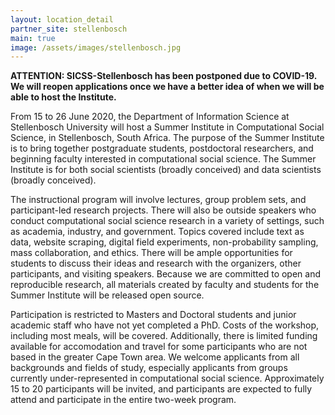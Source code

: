```yaml
---
layout: location_detail
partner_site: stellenbosch
main: true
image: /assets/images/stellenbosch.jpg
---
```


**ATTENTION: SICSS-Stellenbosch has been postponed due to COVID-19. We will reopen applications once we have a better idea of when we will be able to host the Institute.**

From 15 to 26 June 2020, the Department of Information Science at Stellenbosch University will host a Summer Institute in Computational Social Science, in Stellenbosch, South Africa. The purpose of the Summer Institute is to bring together postgraduate students, postdoctoral researchers, and beginning faculty interested in computational social science. The Summer Institute is for both social scientists (broadly conceived) and data scientists (broadly conceived). 

The instructional program will involve lectures, group problem sets, and participant-led research projects. There will also be outside speakers who conduct computational social science research in a variety of settings, such as academia, industry, and government. Topics covered include text as data, website scraping, digital field experiments, non-probability sampling, mass collaboration, and ethics. There will be ample opportunities for students to discuss their ideas and research with the organizers, other participants, and visiting speakers. Because we are committed to open and reproducible research, all materials created by faculty and students for the Summer Institute will be released open source.

Participation is restricted to Masters and Doctoral students and junior academic staff who have not yet completed a PhD. Costs of the workshop, including most meals, will be covered. Additionally, there is limited funding available for accomodation and travel for some participants who are not based in the greater Cape Town area. We welcome applicants from all backgrounds and fields of study, especially applicants from groups currently under-represented in computational social science. Approximately 15 to 20 participants will be invited, and participants are expected to fully attend and participate in the entire two-week program.
